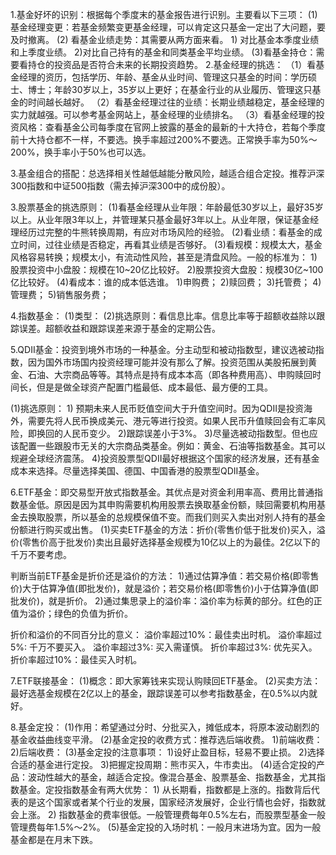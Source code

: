 1.基金好坏的识别：根据每个季度末的基金报告进行识别。主要看以下三项：
	(1)基金经理变更：若基金频繁变更基金经理，可以肯定这只基金一定出了大问题，要及时撤离。
	(2) 看基金业绩走势：其需要从两方面来看。
		1) 对比基金本季度业绩和上季度业绩。
		2)对比自己持有的基金和同类基金平均业绩。
	(3)看基金持仓：需要看持仓的投资品是否符合未来的长期投资趋势。
2.基金经理的挑选：
	（1）看基金经理的资历，包括学历、年龄、基金从业时间、管理这只基金的时间：学历硕士、博士；年龄30岁以上，35岁以上更好；在基金行业的从业履历、管理这只基金的时间越长越好。
	（2）看基金经理过往的业绩：长期业绩越稳定，基金经理的实力就越强。可以参考基金网站上，基金经理的业绩排名。
	（3）看基金经理的投资风格：查看基金公司每季度在官网上披露的基金的最新的十大持仓，若每个季度前十大持仓都不一样，不要选。换手率超过200%不要选。正常换手率为50%～200%，换手率小于50%也可以选。

3.基金组合的搭配：总选择相关性越低越能分散风险，越适合组合定投。推荐沪深300指数和中证500指数（需去掉沪深300中的成份股）。


3.股票基金的挑选原则：
(1)看基金经理从业年限：年龄最低30岁以上，最好35岁以上。从业年限3年以上，并管理某只基金最好3年以上。从业年限，保证基金经理经历过完整的牛熊转换周期，有应对市场风险的经验。
(2)看业绩：看基金的成立时间，过往业绩是否稳定，再看其业绩是否够好。
(3)看规模：规模太大，基金风格容易转换；规模太小，有流动性风险，甚至是清盘风险。一般的标准为：
      1)股票投资中小盘股：规模在10~20亿比较好。
      2)股票投资大盘股：规模30亿~100亿比较好。
(4)看成本：谁的成本低选谁。
     1)申购费；
     2)赎回费；
     3)托管费；
     4)管理费；
     5)销售服务费；

4.指数基金：
(1)类型：
(2)挑选原则：看信息比率。信息比率等于超额收益除以跟踪误差。超额收益和跟踪误差来源于基金的定期公告。

5.QDII基金：投资到境外市场的一种基金。分主动型和被动指数型，建议选被动指数，因为国外市场国内投资经理可能并没有那么了解。投资范围从美股拓展到黄金、石油、大宗商品等等。其特点是持有成本本高（即各种费用高）、申购赎回时间长，但是是做全球资产配置门槛最低、成本最低、最方便的工具。

(1)挑选原则：
     1) 预期未来人民币贬值空间大于升值空间时。因为QDII是投资海外，需要先将人民币换成美元、港元等进行投资。如果人民币升值赎回会有汇率风险，即换回的人民币变少。
     2)跟踪误差小于3%。
     3)尽量选被动指数型。但也应该配置一些跟股市无关的大宗商品类基金。例如：黄金、石油等指数基金。其可以规避全球经济震荡。
     4)投资股票型QDII最好根据这个国家的经济发展，还有基金成本来选择。尽量选择美国、德国、中国香港的股票型QDII基金。

6.ETF基金：即交易型开放式指数基金。其优点是对资金利用率高、费用比普通指数基金低。原因是因为其申购需要机构用股票去换取基金份额，赎回需要机构用基金去换取股票，所以基金的总规模保值不变。而我们则买入卖出对别人持有的基金份额进行购买或出售。
(1)买卖ETF基金的方法：折价(零售价低于批发价)买入，溢价(零售价高于批发价)卖出且最好选择基金规模为10亿以上的为最佳。2亿以下的千万不要考虑。

判断当前ETF基金是折价还是溢价的方法：
1)通过估算净值：若交易价格(即零售价)大于估算净值(即批发价)，就是溢价；若交易价格(即零售价)小于估算净值(即批发价)，就是折价。
2)通过集思录上的溢价率：溢价率为标黄的部分。红色的正值为溢价；绿色的负值为折价。

折价和溢价的不同百分比的意义：
溢价率超过10%：最佳卖出时机。
溢价率超过5%:  千万不要买入。
溢价率超过3%:  买入需谨慎。
折价率超过3%:  优先买入。
折价率超过10%：最佳买入时机。

7.ETF联接基金：
(1)概念：即大家筹钱来实现认购赎回ETF基金。
(2)买卖方法：最好选基金规模在2亿以上的基金，跟踪误差可以参考指数基金，在0.5%以内就好。


8.基金定投：
(1)作用：希望通过分时、分批买入，摊低成本，将原本波动剧烈的基金收益曲线变平滑。
(2)基金定投的收费方式：推荐选后端收费。
      1)前端收费：
      2)后端收费：
(3)基金定投的注意事项：
      1)设好止盈目标，轻易不要止损。
      2)选择合适的基金进行定投。
      3)把握定投周期：熊市买入，牛市卖出。
(4)适合定投的产品：波动性越大的基金，越适合定投。像混合基金、股票基金、指数基金，尤其指数基金。定投指数基金有两大优势：
      1) 从长期看，指数都是上涨的。指数背后代表的是这个国家或者某个行业的发展，国家经济发展好，企业行情也会好，指数就会上涨。
      2) 指数基金的费率很低。一般管理费每年0.5%左右，而股票型基金一般管理费每年1.5%～2%。
 (5)基金定投的入场时机：一般月末进场为宜。因为一般基金都是在月末下跌。